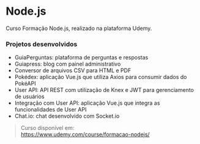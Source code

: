 # Node.js

Curso Formação Node.js, realizado na plataforma Udemy.

### Projetos desenvolvidos  
- GuiaPerguntas: plataforma de perguntas e respostas
- Guiapress: blog com painel administrativo
- Conversor de arquivos CSV para HTML e PDF
- Pokédex: aplicação Vue.js que utiliza Axios para consumir dados do PokéAPI
- User API: API REST com utilização de Knex e JWT para gerenciamento de usuários
- Integração com User API: aplicação Vue.js que integra as funcionalidades de User API
- Chat.io: chat desenvolvido com Socket.io

> Curso disponível em:  
https://www.udemy.com/course/formacao-nodejs/
